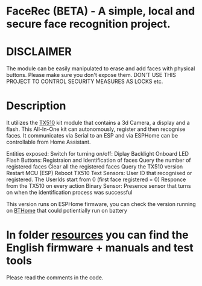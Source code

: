 # FaceRec (BETA) - A simple, local and secure face recognition project.

# DISCLAIMER
The module can be easily manipulated to erase and add faces with physical buttons. Please make sure you don't expose them.
DON'T USE THIS PROJECT TO CONTROL SECURITY MEASURES AS LOCKS etc.

# Description
It utilizes the [TX510](https://www.hlktech.net/index.php?id=1077&cateid=761) kit module that contains a 3d Camera, a display and a flash.
This All-In-One kit can autonomously, register and then recognise faces. 
It communicates via Serial to an ESP and via ESPHome can be controllable from Home Assistant.

Entities exposed: 
  Switch for turning on/off: 
    Diplay
    Backlight
    Onboard LED Flash
  Buttons: 
    Registraion and Identification of faces
    Query the number of registered faces
    Clear all the registered faces
    Query the TX510 version
    Restart MCU (ESP)
    Reboot TX510
  Text Sensors:
    User ID that recognised or registered. The UserIds start from 0 (first face registered = 0)
    Responce from the TX510 on every action
  Binary Sensor:
    Presence sensor that turns on when the identification process was successful
    
This version runs on ESPHome firmware, you can check the version running on [BTHome](https://github.com/Chreece/FaceRec_BTHome) that could potientially run on battery

# In folder [resources](https://github.com/Chreece/FaceRec_BTHome/tree/master/resources) you can find the English firmware + manuals and test tools
Please read the comments in the code.
